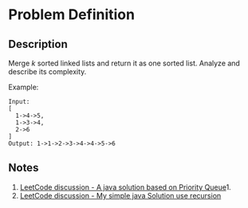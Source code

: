 # Problem Definition

## Description

Merge *k* sorted linked lists and return it as one sorted list. Analyze and describe its complexity.

Example:

```plaintext
Input:
[
  1->4->5,
  1->3->4,
  2->6
]
Output: 1->1->2->3->4->4->5->6
```

## Notes

1. [LeetCode discussion - A java solution based on Priority Queue](https://leetcode.com/problems/merge-k-sorted-lists/discuss/10528/A-java-solution-based-on-Priority-Queue)1. 
1. [LeetCode discussion - My simple java Solution use recursion](https://leetcode.com/problems/merge-k-sorted-lists/discuss/10522/My-simple-java-Solution-use-recursion)